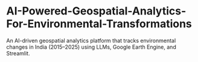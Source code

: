 # AI-Powered-Geospatial-Analytics-For-Environmental-Transformations
An AI-driven geospatial analytics platform that tracks environmental changes in India (2015–2025) using LLMs, Google Earth Engine, and Streamlit.
